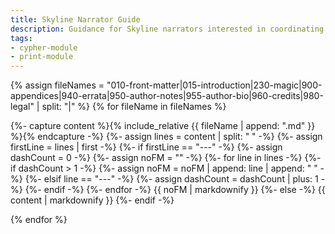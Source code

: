 ```yaml
---
title: Skyline Narrator Guide
description: Guidance for Skyline narrators interested in coordinating games and guiding stories.
tags:
- cypher-module
- print-module
---
```


<!-- +template module guide/narrator print-module -->


<a href="{{ '/guide/narrator' | relative_url }}" id="print-module-top-link" data-source-name="guide/narrator"></a>

{% assign fileNames = "010-front-matter|015-introduction|230-magic|900-appendices|940-errata|950-author-notes|955-author-bio|960-credits|980-legal" | split: "|" %}
{% for fileName in fileNames %}

<div data-source-file="{{ fileName }}">
    {%- capture content %}{% include_relative {{ fileName | append: ".md" }} %}{% endcapture -%}
    {%- assign lines = content | split: "
" -%}
    {%- assign firstLine = lines | first -%}
    {%- if firstLine == "---" -%}
        {%- assign dashCount = 0 -%}
        {%- assign noFM = "" -%}
        {%- for line in lines -%}
            {%- if dashCount > 1 -%}
                {%- assign noFM = noFM | append: line | append: "
" -%}
            {%- elsif line == "---" -%}
                {%- assign dashCount = dashCount | plus: 1 -%}
            {%- endif -%}
        {%- endfor -%}
{{ noFM | markdownify }}
    {%- else -%}
{{ content | markdownify }}
    {%- endif -%}
</div>

{% endfor %}
		

<!-- -template module guide/narrator print-module -->
